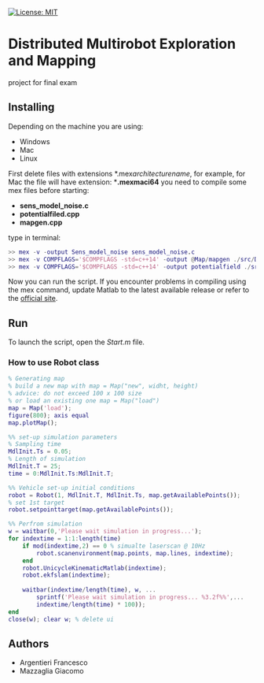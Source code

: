 [![License: MIT](https://img.shields.io/badge/license-MIT-blue.svg)](LICENSE)

# Distributed Multirobot Exploration and Mapping

project for final exam

## Installing

Depending on the machine you are using:
- Windows
- Mac
- Linux

First delete files with extensions \*.mex*architecturename*, for example, for Mac the file will have extension: ***.mexmaci64**
you need to compile some mex files before starting: 
- **sens\_model\_noise.c**
- **potentialfiled.cpp** 
- **mapgen.cpp**

type in terminal:

```Matlab
>> mex -v -output Sens_model_noise sens_model_noise.c
>> mex -v COMPFLAGS='$COMPFLAGS -std=c++14' -output @Map/mapgen ./src/DungeonGenerator/*.cpp
>> mex -v COMPFLAGS='$COMPFLAGS -std=c++14' -output potentialfield ./src/*.cpp
```

Now you can run the script.
If you encounter problems in compiling using the mex command, update Matlab to the latest available release or refer to the [official site](https://mathworks.com/).

## Run
To launch the script, open the *Start.m* file.

### How to use Robot class
```Matlab
% Generating map
% build a new map with map = Map("new", widht, height)
% advice: do not exceed 100 x 100 size
% or load an existing one map = Map("load")
map = Map('load'); 
figure(800); axis equal
map.plotMap();

%% set-up simulation parameters
% Sampling time
MdlInit.Ts = 0.05;
% Length of simulation
MdlInit.T = 25;
time = 0:MdlInit.Ts:MdlInit.T;

%% Vehicle set-up initial conditions
robot = Robot(1, MdlInit.T, MdlInit.Ts, map.getAvailablePoints());
% set 1st target
robot.setpointtarget(map.getAvailablePoints());

%% Perfrom simulation
w = waitbar(0,'Please wait simulation in progress...');
for indextime = 1:1:length(time)
    if mod(indextime,2) == 0 % simualte laserscan @ 10Hz
        robot.scanenvironment(map.points, map.lines, indextime);
    end
    robot.UnicycleKinematicMatlab(indextime);
    robot.ekfslam(indextime);
    
    waitbar(indextime/length(time), w, ...
        sprintf('Please wait simulation in progress... %3.2f%%',...
        indextime/length(time) * 100));
end
close(w); clear w; % delete ui
```


## Authors
- Argentieri Francesco
- Mazzaglia Giacomo
